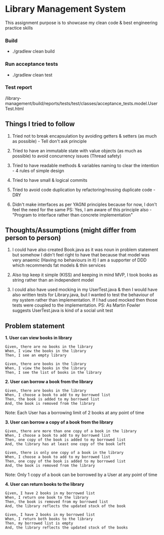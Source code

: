 # Library Management System

This assignment purpose is to showcase my clean code & best engineering practice skills

### Build

* ./gradlew clean build

### Run acceptance tests

* ./gradlew clean test

### Test report

/library-management/build/reports/tests/test/classes/acceptance_tests.model.UserTest.html

## Things I tried to follow

1. Tried not to break encapsulation by avoiding getters & setters (as much as possible) - Tell don't ask principle

2. Tried to have an immutable state with value objects (as much as possible) to avoid concurrency issues (Thread safety)

3. Tried to have readable methods & variables naming to clear the intention - 4 rules of simple design

4. Tried to have small & logical commits

5. Tried to avoid code duplication by refactoring/reusing duplicate code - DRY

6. Didn't make interfaces as per YAGNI principles because for now, I don't feel the need for the same PS: Yes, I am
   aware of this principle also - "Program to interface rather than concrete implementation"

## Thoughts/Assumptions (might differ from person to person)

1. I could have also created Book.java as it was noun in problem statement but somehow I didn't feel right to have that
   because that model was very anaemic (Having no behaviours in it)
   I am a supporter of DDD which recommends fat models & thin services

2. Also top keep it simple (KISS) and keeping in mind MVP, I took books as string rather than an independent model

3. I could also have used mocking in my UserTest.java & then I would have also written tests for Library.java, but I
   wanted to test the behaviour of my system rather than implementation. If I had used mocked then those tests were
   coupled to the implementation. PS: As Martin Fowler suggests UserTest.java is kind of a social unit test

## Problem statement

**1. User can view books in library**

    Given, there are no books in the library
    When, I view the books in the library
    Then, I see an empty library
    
    Given, there are books in the library
    When, I view the books in the library
    Then, I see the list of books in the library

**2. User can borrow a book from the library**

    Given, there are books in the library
    When, I choose a book to add to my borrowed list
    Then, the book is added to my borrowed list
    And, the book is removed from the library

Note: Each User has a borrowing limit of 2 books at any point of time

**3. User can borrow a copy of a book from the library**

    Given, there are more than one copy of a book in the library
    When, I choose a book to add to my borrowed list
    Then, one copy of the book is added to my borrowed list
    And, the library has at least one copy of the book left
    
    Given, there is only one copy of a book in the library
    When, I choose a book to add to my borrowed list
    Then, one copy of the book is added to my borrowed list
    And, the book is removed from the library

Note: Only 1 copy of a book can be borrowed by a User at any point of time

**4. User can return books to the library**

    Given, I have 2 books in my borrowed list
    When, I return one book to the library
    Then, the book is removed from my borrowed list
    And, the library reflects the updated stock of the book
    
    Given, I have 2 books in my borrowed list
    When, I return both books to the library
    Then, my borrowed list is empty
    And, the library reflects the updated stock of the books
